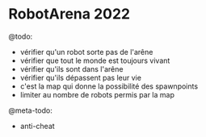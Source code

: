 # RobotArena 2022


@todo:
 - vérifier qu'un robot sorte pas de l'arêne
 - vérifier que tout le monde est toujours vivant
 - vérifier qu'ils sont dans l'arêne
 - vérifier qu'ils dépassent pas leur vie
  - c'est la map qui donne la possibilité des spawnpoints
   - limiter au nombre de robots permis par la map


@meta-todo:
 - anti-cheat